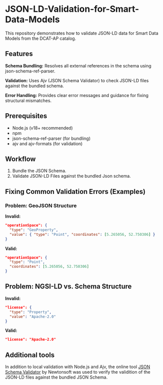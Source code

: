 # JSON-LD-Validation-for-Smart-Data-Models
This repository demonstrates how to validate JSON-LD data for Smart Data Models from the DCAT-AP catalog.  

## Features
**Schema Bundling:**
Resolves all external references in the schema using json-schema-ref-parser.

**Validation:**
Uses Ajv (JSON Schema Validator) to check JSON-LD files against the bundled schema.

**Error Handling:**
Provides clear error messages and guidance for fixing structural mismatches.

## Prerequisites
- Node.js (v18+ recommended)
- npm
- json-schema-ref-parser (for bundling)
- ajv and ajv-formats (for validation)

## Workflow
1. Bundle the JSON Schema.
2. Validate JSON-LD Files against the bundled Json schema.

## Fixing Common Validation Errors (Examples)

### Problem: GeoJSON Structure
**Invalid:**

```json
"operationSpace": {
  "type": "GeoProperty",
  "value": { "type": "Point", "coordinates": [5.265056, 52.750306] }
}
```

**Valid:**

```json
"operationSpace": {
  "type": "Point",
  "coordinates": [5.265056, 52.750306]
}
```

## Problem: NGSI-LD vs. Schema Structure

**Invalid:**

```json
"license": {
  "type": "Property",
  "value": "Apache-2.0"
}
```

**Valid:**

```json
"license": "Apache-2.0"
```
## Additional tools
In addition to local validation with Node.js and Ajv, the online tool [JSON Schema Validator]( https://www.jsonschemavalidator.net/) by Newtonsoft was used to verify the validition of the JSON-LD files against the bundled JSON Schema.


